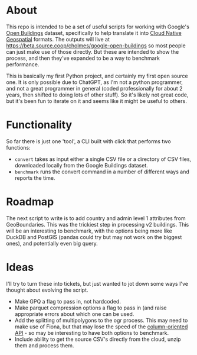 # About

This repo is intended to be a set of useful scripts for working with Google's [Open Buildings](https://sites.research.google/open-buildings/)
dataset, specifically to help translate it into [Cloud Native Geospatial](https://cloudnativegeo.org) formats. The outputs will live
at https://beta.source.coop/cholmes/google-open-buildings so most people can just make use of those directly. But these are intended to
show the process, and then they've expanded to be a way to benchmark performance.

This is basically my first Python project, and certainly my first open source one. It is only possible due to ChatGPT, as I'm not a python
programmer, and not a great programmer in general (coded professionally for about 2 years, then shifted to doing lots of other stuff). So
it's likely not great code, but it's been fun to iterate on it and seems like it might be useful to others. 

# Functionality

So far there is just one 'tool', a CLI built with click that performs two functions:

* `convert` takes as input either a single CSV file or a directory of CSV files, downloaded locally from the Google Buildings dataset.
* `benchmark` runs the convert command in a number of different ways and reports the time.

# Roadmap

The next script to write is to add country and admin level 1 attributes from GeoBoundaries. This was the trickiest step in processing v2 buildings.
This will be an interesting to benchmark, with the options being more like DuckDB and PostGIS (pandas could try but may not work on the biggest ones), and potentially even big query.

# Ideas

I'll try to turn these into tickets, but just wanted to jot down some ways I've thought about evolving the script.

* Make GPQ a flag to pass in, not hardcoded.
* Make parquet compression options a flag to pass in (and raise appropriate errors about which one can be used.
* Add the splitting of multipolygons to the ogr process. This may need to make use of Fiona, but that may lose the speed of the [column-oriented API](https://gdal.org/development/rfc/rfc86_column_oriented_api.html) - so may be interesting to have both options to benchmark.
* Include ability to get the source CSV's directly from the cloud, unzip them and process them.
